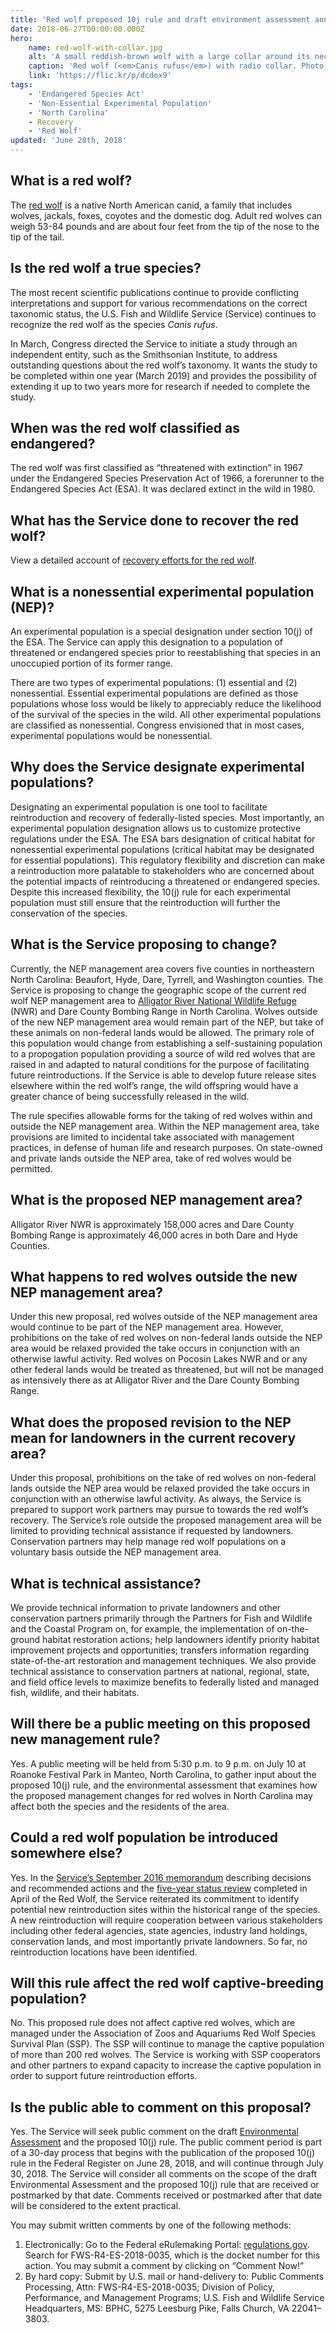 ```yaml
---
title: 'Red wolf proposed 10j rule and draft environment assessment announcement'
date: 2018-06-27T00:00:00.000Z
hero:
    name: red-wolf-with-collar.jpg
    alt: 'A small reddish-brown wolf with a large collar around its neck'
    caption: 'Red wolf (<em>Canis rufus</em>) with radio collar. Photo by Ryan Nordsven, USFWS.'
    link: 'https://flic.kr/p/dcdox9'
tags:
    - 'Endangered Species Act'
    - 'Non-Essential Experimental Population'
    - 'North Carolina'
    - Recovery
    - 'Red Wolf'
updated: 'June 28th, 2018'
---
```


## What is a red wolf?

The [red wolf](/wildlife/mammals/red-wolf/) is a native North American canid, a family that includes wolves, jackals, foxes, coyotes and the domestic dog. Adult red wolves can weigh 53-84 pounds and are about four feet from the tip of the nose to the tip of the tail.

## Is the red wolf a true species?

The most recent scientific publications continue to provide conflicting interpretations and support for various recommendations on the correct taxonomic status, the U.S. Fish and Wildlife Service (Service) continues to recognize the red wolf as the species *Canis rufus*.

In March, Congress directed the Service to initiate a study through an independent entity, such as the Smithsonian Institute, to address outstanding questions about the red wolf’s taxonomy.  It wants the study to be completed within one year (March 2019) and provides the possibility of extending it up to two years more for research if needed to complete the study.

## When was the red wolf classified as endangered?

The red wolf was first classified as “threatened with extinction” in 1967 under the Endangered Species Preservation Act of 1966, a forerunner to the Endangered Species Act (ESA). It was declared extinct in the wild in 1980.

## What has the Service done to recover the red wolf?

View a detailed account of [recovery efforts for the red wolf](https://www.fws.gov/southeast/wildlife/mammal/red-wolf/#recovery-timeline-section).

## What is a nonessential experimental population (NEP)?

An experimental population is a special designation under section 10(j) of the ESA.  The Service can apply this designation to a population of threatened or endangered species prior to reestablishing that species in an unoccupied portion of its former range.

There are two types of experimental populations: (1) essential and (2) nonessential.  Essential experimental populations are defined as those populations whose loss would be likely to appreciably reduce the likelihood of the survival of the species in the wild.  All other experimental populations are classified as nonessential. Congress envisioned that in most cases, experimental populations would be nonessential.

## Why does the Service designate experimental populations?

Designating an experimental population is one tool to facilitate reintroduction and recovery of federally-listed species.  Most importantly, an experimental population designation allows us to customize protective regulations under the ESA.  The ESA bars designation of critical habitat for nonessential experimental populations (critical habitat may be designated for essential populations).  This regulatory flexibility and discretion can make a reintroduction more palatable to stakeholders who are concerned about the potential impacts of reintroducing a threatened or endangered species.  Despite this increased flexibility, the 10(j) rule for each experimental population must still ensure that the reintroduction will further the conservation of the species.

## What is the Service proposing to change?

Currently, the NEP management area covers five counties in northeastern North Carolina: Beaufort, Hyde, Dare, Tyrrell, and Washington counties. The Service is proposing to change the geographic scope of the current red wolf NEP management area to [Alligator River National Wildlife Refuge](https://www.fws.gov/refuge/alligator_river/) (NWR) and Dare County Bombing Range in North Carolina.  Wolves outside of the new NEP management area would remain part of the NEP, but take of these animals on non-federal lands would be allowed.  The primary role of this population would change from establishing a self-sustaining population to a propogation population providing a source of wild red wolves that are raised in and adapted to natural conditions for the purpose of facilitating future reintroductions.  If the Service is able to develop future release sites elsewhere within the red wolf’s range, the wild offspring would have a greater chance of being successfully released in the wild.  

The rule specifies allowable forms for the taking of red wolves within and outside the NEP management area.  Within the NEP management area, take provisions are limited to incidental take associated with management practices, in defense of human life and research purposes.  On state-owned and private lands outside the NEP area, take of red wolves would be permitted.

## What is the proposed NEP management area?

Alligator River NWR is approximately 158,000 acres and Dare County Bombing Range is approximately 46,000 acres in both Dare and Hyde Counties.

## What happens to red wolves outside the new NEP management area?

Under this new proposal, red wolves outside of the NEP management area would continue to be part of the NEP management area.  However, prohibitions on the take of red wolves on non-federal lands outside the NEP area would be relaxed provided the take occurs in conjunction with an otherwise lawful activity.  Red wolves on Pocosin Lakes NWR and or any other federal lands would be treated as threatened, but will not be managed as intensively there as at Alligator River and the Dare County Bombing Range.

## What does the proposed revision to the NEP mean for landowners in the current recovery area?

Under this proposal, prohibitions on the take of red wolves on non-federal lands outside the NEP area would be relaxed provided the take occurs in conjunction with an otherwise lawful activity.  As always, the Service is prepared to support work partners may pursue to towards the red wolf’s recovery.  The Service’s role outside the proposed management area will be limited to providing technical assistance if requested by landowners.  Conservation partners may help manage red wolf populations on a voluntary basis outside the NEP management area.

## What is technical assistance?

We provide technical information to private landowners and other conservation partners primarily through the Partners for Fish and Wildlife and the Coastal Program on, for example, the implementation of on-the-ground habitat restoration actions; help landowners identify priority habitat improvement projects and opportunities; transfers information regarding state-of-the-art restoration and management techniques. We also provide technical assistance to conservation partners at national, regional, state, and field office levels to maximize benefits to federally listed and managed fish, wildlife, and their habitats.

## Will there be a public meeting on this proposed new management rule?

Yes.  A public meeting will be held from 5:30 p.m. to 9 p.m. on July 10 at Roanoke Festival Park in Manteo, North Carolina, to gather input about the proposed 10(j) rule, and the environmental assessment that examines how the proposed management changes for red wolves in North Carolina may affect both the species and the residents of the area.

## Could a red wolf population be introduced somewhere else?

Yes.  In the [Service’s September 2016 memorandum](/pdf/memo/recommended-decisions-in-response-to-red-wolf-recovery-program-evaluation.pdf) describing decisions and recommended actions and the [five-year status review](https://ecos.fws.gov/docs/five_year_review/doc5714.pdf) completed in April of the Red Wolf, the Service reiterated its commitment to identify potential new reintroduction sites within the historical range of the species.  A new reintroduction will require cooperation between various stakeholders including other federal agencies, state agencies, industry land holdings, conservation lands, and most importantly private landowners.  So far, no reintroduction locations have been identified.

## Will this rule affect the red wolf captive-breeding population?

No. This proposed rule does not affect captive red wolves, which are managed under the Association of Zoos and Aquariums Red Wolf Species Survival Plan (SSP).  The SSP will continue to manage the captive population of more than 200 red wolves.  The Service is working with SSP cooperators and other partners to expand capacity to increase the captive population in order to support future reintroduction efforts.

## Is the public able to comment on this proposal?

Yes. The Service will seek public comment on the draft [Environmental Assessment](/pdf/environmental-assessment/proposed-replacement-of-the-regulations-for-the-non-essential-experimental-population-of-red-wolves-in-northeastern-north-carolina.pdf) and the proposed 10(j) rule.  The public comment period is part of a 30-day process that begins with the publication of the proposed 10(j) rule in the Federal Register on June 28, 2018, and will continue through July 30, 2018.  The Service will consider all comments on the scope of the draft Environmental Assessment and the proposed 10(j) rule that are received or postmarked by that date. Comments received or postmarked after that date will be considered to the extent practical.

You may submit written comments by one of the following methods:

1. Electronically:  Go to the Federal eRulemaking Portal: [regulations.gov](https://www.regulations.gov). Search for FWS-R4-ES-2018-0035, which is the docket number for this action. You may submit a comment by clicking on “Comment Now!”
2. By hard copy:  Submit by U.S. mail or hand-delivery to: Public Comments Processing, Attn: FWS-R4-ES-2018-0035; Division of Policy, Performance, and Management Programs; U.S. Fish and Wildlife Service Headquarters, MS: BPHC, 5275 Leesburg Pike, Falls Church, VA 22041–3803.